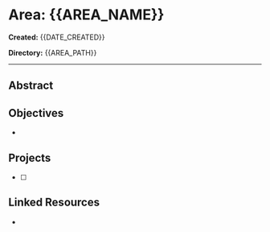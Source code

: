 # Area: {{AREA_NAME}}

**Created:** {{DATE_CREATED}}

**Directory:** {{AREA_PATH}}

---

## Abstract

## Objectives
- 

## Projects
- [ ] 

## Linked Resources
- 
